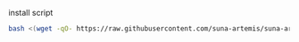 install script
```sh
bash <(wget -qO- https://raw.githubusercontent.com/suna-artemis/suna-artemis-zsh-theme/master/install.sh)
```
